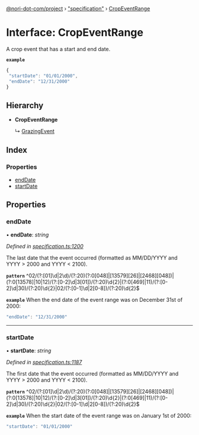 [@nori-dot-com/project](../README.md) › ["specification"](../modules/_specification_.md) › [CropEventRange](_specification_.cropeventrange.md)

# Interface: CropEventRange

A crop event that has a start and end date.

**`example`** 

```js
{
 "startDate": "01/01/2000",
 "endDate": "12/31/2000"
}
```

## Hierarchy

* **CropEventRange**

  ↳ [GrazingEvent](_specification_.grazingevent.md)

## Index

### Properties

* [endDate](_specification_.cropeventrange.md#enddate)
* [startDate](_specification_.cropeventrange.md#startdate)

## Properties

###  endDate

• **endDate**: *string*

*Defined in [specification.ts:1200](https://github.com/nori-dot-eco/nori-dot-com/blob/922a33f/packages/project/src/specification.ts#L1200)*

The last date that the event occurred (formatted as MM/DD/YYYY and YYYY > 2000 and YYYY < 2100).

**`pattern`** ^02\/(?:[01]\d|2\d)\/(?:20)(?:0[048]|[13579][26]|[2468][048])|(?:0[13578]|10|12)\/(?:[0-2]\d|3[01])\/(?:20)\d{2}|(?:0[469]|11)\/(?:[0-2]\d|30)\/(?:20)\d{2}|02\/(?:[0-1]\d|2[0-8])\/(?:20)\d{2}$

**`example`** <caption>When the end date of the event range was on December 31st of 2000:</caption>

```js
"endDate": "12/31/2000"
```

___

###  startDate

• **startDate**: *string*

*Defined in [specification.ts:1187](https://github.com/nori-dot-eco/nori-dot-com/blob/922a33f/packages/project/src/specification.ts#L1187)*

The first date that the event occurred (formatted as MM/DD/YYYY and YYYY > 2000 and YYYY < 2100).

**`pattern`** ^02\/(?:[01]\d|2\d)\/(?:20)(?:0[048]|[13579][26]|[2468][048])|(?:0[13578]|10|12)\/(?:[0-2]\d|3[01])\/(?:20)\d{2}|(?:0[469]|11)\/(?:[0-2]\d|30)\/(?:20)\d{2}|02\/(?:[0-1]\d|2[0-8])\/(?:20)\d{2}$

**`example`** <caption>When the start date of the event range was on January 1st of 2000:</caption>

```js
"startDate": "01/01/2000"
```
